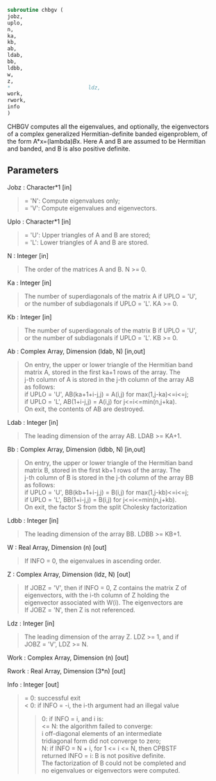 ```fortran  
subroutine chbgv (  
jobz,  
uplo,  
n,  
ka,  
kb,  
ab,  
ldab,  
bb,  
ldbb,  
w,  
z,  
*                         ldz,  
work,  
rwork,  
info  
)  
```  
  
CHBGV computes all the eigenvalues, and optionally, the eigenvectors  
of a complex generalized Hermitian-definite banded eigenproblem, of  
the form A*x=(lambda)*B*x. Here A and B are assumed to be Hermitian  
and banded, and B is also positive definite.  
  
## Parameters  
Jobz : Character*1 [in]  
> = 'N':  Compute eigenvalues only;  
> = 'V':  Compute eigenvalues and eigenvectors.  
  
Uplo : Character*1 [in]  
> = 'U':  Upper triangles of A and B are stored;  
> = 'L':  Lower triangles of A and B are stored.  
  
N : Integer [in]  
> The order of the matrices A and B.  N >= 0.  
  
Ka : Integer [in]  
> The number of superdiagonals of the matrix A if UPLO = 'U',  
> or the number of subdiagonals if UPLO = 'L'. KA >= 0.  
  
Kb : Integer [in]  
> The number of superdiagonals of the matrix B if UPLO = 'U',  
> or the number of subdiagonals if UPLO = 'L'. KB >= 0.  
  
Ab : Complex Array, Dimension (ldab, N) [in,out]  
> On entry, the upper or lower triangle of the Hermitian band  
> matrix A, stored in the first ka+1 rows of the array.  The  
> j-th column of A is stored in the j-th column of the array AB  
> as follows:  
> if UPLO = 'U', AB(ka+1+i-j,j) = A(i,j) for max(1,j-ka)<=i<=j;  
> if UPLO = 'L', AB(1+i-j,j)    = A(i,j) for j<=i<=min(n,j+ka).  
> On exit, the contents of AB are destroyed.  
  
Ldab : Integer [in]  
> The leading dimension of the array AB.  LDAB >= KA+1.  
  
Bb : Complex Array, Dimension (ldbb, N) [in,out]  
> On entry, the upper or lower triangle of the Hermitian band  
> matrix B, stored in the first kb+1 rows of the array.  The  
> j-th column of B is stored in the j-th column of the array BB  
> as follows:  
> if UPLO = 'U', BB(kb+1+i-j,j) = B(i,j) for max(1,j-kb)<=i<=j;  
> if UPLO = 'L', BB(1+i-j,j)    = B(i,j) for j<=i<=min(n,j+kb).  
> On exit, the factor S from the split Cholesky factorization  
  
Ldbb : Integer [in]  
> The leading dimension of the array BB.  LDBB >= KB+1.  
  
W : Real Array, Dimension (n) [out]  
> If INFO = 0, the eigenvalues in ascending order.  
  
Z : Complex Array, Dimension (ldz, N) [out]  
> If JOBZ = 'V', then if INFO = 0, Z contains the matrix Z of  
> eigenvectors, with the i-th column of Z holding the  
> eigenvector associated with W(i). The eigenvectors are  
> If JOBZ = 'N', then Z is not referenced.  
  
Ldz : Integer [in]  
> The leading dimension of the array Z.  LDZ >= 1, and if  
> JOBZ = 'V', LDZ >= N.  
  
Work : Complex Array, Dimension (n) [out]  
  
Rwork : Real Array, Dimension (3*n) [out]  
  
Info : Integer [out]  
> = 0:  successful exit  
> < 0:  if INFO = -i, the i-th argument had an illegal value  
> > 0:  if INFO = i, and i is:  
> <= N:  the algorithm failed to converge:  
> i off-diagonal elements of an intermediate  
> tridiagonal form did not converge to zero;  
> > N:   if INFO = N + i, for 1 <= i <= N, then CPBSTF  
> returned INFO = i: B is not positive definite.  
> The factorization of B could not be completed and  
> no eigenvalues or eigenvectors were computed.  
  
